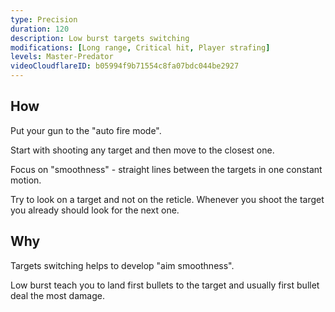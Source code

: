 ```yaml
---
type: Precision
duration: 120
description: Low burst targets switching
modifications: [Long range, Critical hit, Player strafing]
levels: Master-Predator
videoCloudflareID: b05994f9b71554c8fa07bdc044be2927
---
```


## How

Put your gun to the "auto fire mode".

Start with shooting any target and then move to the closest one.

Focus on "smoothness" - straight lines between the targets in one constant motion.

Try to look on a target and not on the reticle. Whenever you shoot the target you already should look for the next one.

## Why

Targets switching helps to develop "aim smoothness".

Low burst teach you to land first bullets to the target and usually first bullet deal the most damage.
